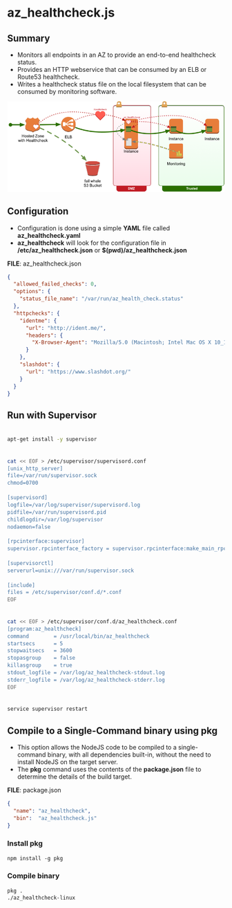# az_healthcheck.js



## Summary

* Monitors all endpoints in an AZ to provide an end-to-end healthcheck status.
* Provides an HTTP webservice that can be consumed by an ELB or Route53 healthcheck.
* Writes a healthcheck status file on the local filesystem that can be consumed by monitoring software.

![AZ Healthcheck Diagram](az_healthcheck.png)



## Configuration

* Configuration is done using a simple **YAML** file called **az_healthcheck.yaml**
* **az_healthcheck** will look for the configuration file in **/etc/az_healthcheck.json** or **$(pwd)/az_healthcheck.json**



**FILE**: az_healthcheck.json

```json
{
  "allowed_failed_checks": 0,
  "options": {
    "status_file_name": "/var/run/az_health_check.status"
  },
  "httpchecks": {
    "identme": {
      "url": "http://ident.me/",
      "headers": {
        "X-Browser-Agent": "Mozilla/5.0 (Macintosh; Intel Mac OS X 10_12_1) AppleWebKit/537.36 (KHTML, like Gecko) Chrome/56.0.2924.87 Safari/537.36"
      }
    },
    "slashdot": {
      "url": "https://www.slashdot.org/"
    }
  }
}

```



## Run with Supervisor



```bash

apt-get install -y supervisor


cat << EOF > /etc/supervisor/supervisord.conf
[unix_http_server]
file=/var/run/supervisor.sock
chmod=0700

[supervisord]
logfile=/var/log/supervisor/supervisord.log
pidfile=/var/run/supervisord.pid
childlogdir=/var/log/supervisor
nodaemon=false

[rpcinterface:supervisor]
supervisor.rpcinterface_factory = supervisor.rpcinterface:make_main_rpcinterface

[supervisorctl]
serverurl=unix:///var/run/supervisor.sock

[include]
files = /etc/supervisor/conf.d/*.conf
EOF


cat << EOF > /etc/supervisor/conf.d/az_healthcheck.conf
[program:az_healthcheck]
command        = /usr/local/bin/az_healthcheck
startsecs      = 5
stopwaitsecs   = 3600
stopasgroup    = false
killasgroup    = true
stdout_logfile = /var/log/az_healthcheck-stdout.log
stderr_logfile = /var/log/az_healthcheck-stderr.log
EOF


service supervisor restart


```





## Compile to a Single-Command binary using pkg

* This option allows the NodeJS code to be compiled to a single-command binary, with all dependencies built-in, without the need to install NodeJS on the target server.
* The **pkg** command uses the contents of the **package.json** file to determine the details of the build target.



**FILE**: package.json

```json
{
  "name": "az_healthcheck",
  "bin":  "az_healthcheck.js"
}
```



### Install pkg

```Shell
npm install -g pkg
```



### Compile binary

```Shell
pkg .
./az_healthcheck-linux
```



